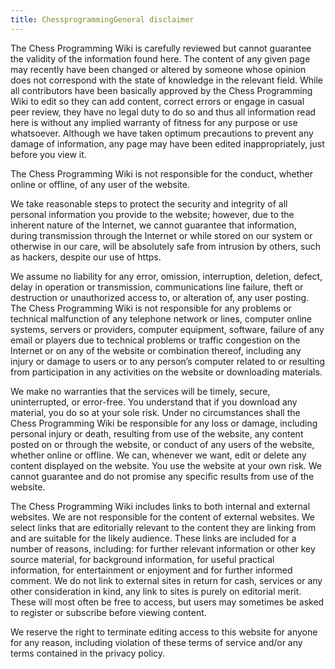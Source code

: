 ```yaml
---
title: ChessprogrammingGeneral disclaimer
---
```

The Chess Programming Wiki is carefully reviewed but cannot guarantee the validity of the information found here. The content of any given page may recently have been changed or altered by someone whose opinion does not correspond with the state of knowledge in the relevant field. While all contributors have been basically approved by the Chess Programming Wiki to edit so they can add content, correct errors or engage in casual peer review, they have no legal duty to do so and thus all information read here is without any implied warranty of fitness for any purpose or use whatsoever. Although we have taken optimum precautions to prevent any damage of information, any page may have been edited inappropriately, just before you view it.

The Chess Programming Wiki is not responsible for the conduct, whether online or offline, of any user of the website.

We take reasonable steps to protect the security and integrity of all personal information you provide to the website; however, due to the inherent nature of the Internet, we cannot guarantee that information, during transmission through the Internet or while stored on our system or otherwise in our care, will be absolutely safe from intrusion by others, such as hackers, despite our use of https.

We assume no liability for any error, omission, interruption, deletion, defect, delay in operation or transmission, communications line failure, theft or destruction or unauthorized access to, or alteration of, any user posting. The Chess Programming Wiki is not responsible for any problems or technical malfunction of any telephone network or lines, computer online systems, servers or providers, computer equipment, software, failure of any email or players due to technical problems or traffic congestion on the Internet or on any of the website or combination thereof, including any injury or damage to users or to any person’s computer related to or resulting from participation in any activities on the website or downloading materials.

We make no warranties that the services will be timely, secure, uninterrupted, or error-free. You understand that if you download any material, you do so at your sole risk. Under no circumstances shall the Chess Programming Wiki be responsible for any loss or damage, including personal injury or death, resulting from use of the website, any content posted on or through the website, or conduct of any users of the website, whether online or offline. We can, whenever we want, edit or delete any content displayed on the website. You use the website at your own risk. We cannot guarantee and do not promise any specific results from use of the website.

The Chess Programming Wiki includes links to both internal and external websites. We are not responsible for the content of external websites. We select links that are editorially relevant to the content they are linking from and are suitable for the likely audience. These links are included for a number of reasons, including: for further relevant information or other key source material, for background information, for useful practical information, for entertainment or enjoyment and for further informed comment. We do not link to external sites in return for cash, services or any other consideration in kind, any link to sites is purely on editorial merit. These will most often be free to access, but users may sometimes be asked to register or subscribe before viewing content.

We reserve the right to terminate editing access to this website for anyone for any reason, including violation of these terms of service and/or any terms contained in the privacy policy.

